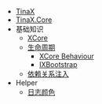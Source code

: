 - [TinaX](/zh-Hans/)
- [TinaX.Core](/zh-Hans/core/README)
- 基础知识
    - [XCore](/zh-Hans/core/manual/xcore)
    - [生命周期](/zh-Hans/core/manual/life_cycle)
        - [XCore Behaviour](/zh-Hans/core/manual/xcore_behaviour)
        - [IXBootstrap](/zh-Hans/core/manual/ixbootstrap)
    - [依赖关系注入](/zh-Hans/core/manual/dependency_injection)
- Helper
    - [日志颜色](/zh-Hans/core/helper/logColorHelper)